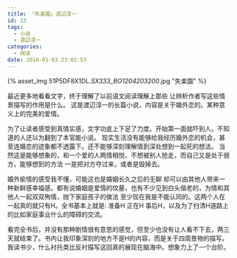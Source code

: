 ```yaml
---
title: 「失楽園」渡辺淳一
id: 13
tags:
  - 小说
  - 渡辺淳一
categories:
  - 阅读
date: 2016-01-03 23:03:53
---
```

{% asset_img 51P5DF8X1DL._SX333_BO1204203200_.jpg "失楽園" %}

最近更多地看看文字，终于理解了以前语文阅读理解上那些 让辨析作者写这些情景描写的作用是什么。
 这是渡辺淳一的长篇小说，内容是关于婚外恋的。某种意义上的完美的爱情。
<!--more-->

为了让读者感受到真情实感，文字功底上下足了力度。开始第一面就吓到人。不知道的人还以为翻到了本官能小说。 现实生活没有能够给我经历婚外恋的机会，甚至连婚恋的迹象都不透露下。还不能够深刻理解情到深处想到一起死的想法。 当然这是能够想象的，和一个爱的人两情相悦，不想被别人抢走，而自己又是处于弱方，能够想到的方法 一是把对方夺过来，或者是毁掉去。

婚外偷情的感受我不懂，可能这也是婚姻长久之后的无聊 却可以由其他人带来一种新鲜感幸福感。都有说婚姻是爱情的坟墓，也有不少见到白头偕老的，为情和其他人一起双双殉情，抛下家庭孩子的做法 至少现在我是不能认同的。这两个人在一起真的就只有H。全书基本上就是: 准备H 正在H 事后H，以及为了扫清H道路上的比如家庭事业什么的障碍的交流。

看完全书后，并没有那种剧情很有意思的感觉，但至少也没有让人看不下去，两三天就结束了。书内让我印象深刻的地方不是H的内容，而是关于四周景物的描写。我读书少，什么衬托类比反衬描写这回真的展现在脑海中。想象力上了一个台阶。
